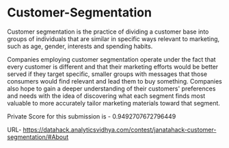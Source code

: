 # Customer-Segmentation
Customer segmentation is the practice of dividing a customer base into groups of individuals that are similar in specific ways relevant to marketing, such as age, gender, interests and spending habits.

Companies employing customer segmentation operate under the fact that every customer is different and that their marketing efforts would be better served if they target specific, smaller groups with messages that those consumers would find relevant and lead them to buy something. Companies also hope to gain a deeper understanding of their customers' preferences and needs with the idea of discovering what each segment finds most valuable to more accurately tailor marketing materials toward that segment.

Private Score for this submission is - 0.9492707672796449

URL- https://datahack.analyticsvidhya.com/contest/janatahack-customer-segmentation/#About
